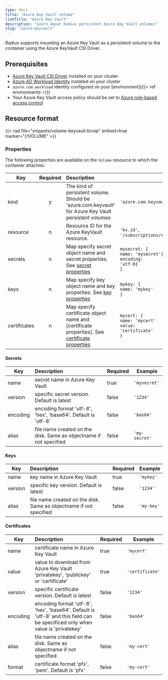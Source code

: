```yaml
---
type: docs
title: "Azure Key Vault volume"
linkTitle: "Azure Key Vault"
description: "Learn about Radius persistent Azure Key Vault volumes"
slug: "azure-keyvault"
---
```


Radius supports mounting an Azure Key Vault as a persistent volume to the container using the Azure KeyVault CSI Driver.

## Prerequisites

- [Azure Key Vault CSI Driver](https://azure.github.io/secrets-store-csi-driver-provider-azure/demos/standard-walkthrough/) installed on your cluster
- [Azure AD Workload Identity](https://azure.github.io/azure-workload-identity/docs/installation.html) installed on your cluster
- `azure.com.workload` identity configured on your [environment]({{< ref environments >}})
- Your Azure Key Vault access policy should be set to [Azure role-based access control](https://learn.microsoft.com/azure/key-vault/general/rbac-guide?tabs=azure-cli)

## Resource format

{{< rad file="snippets/volume-keyvault.bicep" embed=true marker="//VOLUME" >}}

### Properties

The following properties are available on the `Volume` resource to which the container attaches:

| Key  | Required | Description | Example |
|------|:--------:|:------------|---------|
| kind | y | The kind of persistent volume. Should be 'azure.com.keyvault' for Azure Key Vault persistent volumes | `'azure.com.keyvault'`
| resource | n | Resource ID for the Azure KeyVault resource. | `'kv.id'`, `'/subscriptions/<subscription>/resourceGroups/<rg/providers/Microsoft.KeyVault/vaults/<keyvaultname>'`
| secrets | n | Map specify secret object name and secret properties. See [secret properties](#secrets) | <code>mysecret: {<br>name: 'mysecret'{<br>encoding: 'utf-8{<br>}</code>
| keys | n | Map specify key object name and key properties. See [key properties](#keys) | <code>mykey: {<br>name: 'mykey'<br>}</code>
| certificates | n | Map specify certificate object name and [certificate properties]. See [certificate properties](#certificate) | <code>mycert: {<br>name: 'mycert'<br>value: 'certificate'<br>}</code>

#### Secrets

| Key  | Description | Required | Example |
|------|:------------|----------|---------|
| name | secret name in Azure Key Vault | true | `'mysecret'`
| version | specific secret version. Default is latest | false | `'1234'`
| encoding | encoding format 'utf-8', 'hex', 'base64'. Default is 'utf-8' | false | `'bas64'`
| alias | file name created on the disk. Same as objectname if not specified | false | `'my-secret'`

#### Keys

| Key  | Description | Required | Example |
|------|:------------|----------|---------|
| name | key name in Azure Key Vault | true | `'mykey'`
| version | specific key version. Default is latest | false | `'1234'`
| alias | file name created on the disk. Same as objectname if not specified | false | `'my-key'`

#### Certificates

| Key  | Description | Required | Example |
|------|:------------|----------|---------|
| name | certificate name in Azure Key Vault | true | `'mycert'`
| value | value to download from Azure Key Vault 'privatekey', 'publickey' or 'certificate' | true | `'certificate'`
| version | specific certificate version. Default is latest | false | `'1234'`
| encoding | encoding format 'utf-8', 'hex', 'base64'. Default is 'utf-8' and this field can be specificed only when value is 'privatekey' | false | `'bas64'`
| alias | file name created on the disk. Same as objectname if not specified | false | `'my-cert'`
| format | certificate format 'pfx', 'pem'. Default is 'pfx' | false | `'my-cert'`
